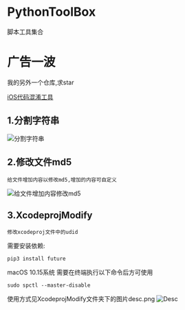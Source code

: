 # PythonToolBox
脚本工具集合

# 广告一波
我的另外一个仓库,求star

[iOS代码混淆工具](https://github.com/iOSCoderMaster/iOSCodeDifferHelper)


## 1.分割字符串

![分割字符串](https://github.com/iOSCoderMaster/PythonToolBox/blob/master/分割字符串/desc.png)

## 2.修改文件md5


```
给文件增加内容以修改md5,增加的内容可自定义
```
![给文件增加内容修改md5](https://github.com/iOSCoderMaster/PythonToolBox/blob/master/给文件增加内容修改md5/desc.png)


## 3.XcodeprojModify

```
修改xcodeproj文件中的udid
```

需要安装依赖:
```
pip3 install future
```

macOS 10.15系统 需要在终端执行以下命令后方可使用
```
sudo spctl --master-disable
```

使用方式见XcodeprojModify文件夹下的图片desc.png
![Desc](https://github.com/iOSCoderMaster/PythonToolBox/blob/master/XcodeprojModify/desc.png)
